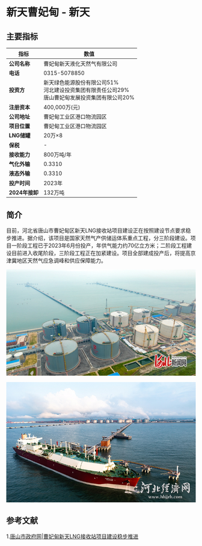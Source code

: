 # 新天曹妃甸 - 新天

## 主要指标
|指标|数值|
|---|--------|
|**公司名称**|曹妃甸新天液化天然气有限公司|
|**电话**|0315-5078850|
|**投资方**|新天绿色能源股份有限公司51% <br> 河北建设投资集团有限责任公司29% <br>唐山曹妃甸发展投资集团有限公司20%|
|**注册资本**|400,000万(元)|
|**公司地址**|曹妃甸工业区港口物流园区|
|**项目位置**|曹妃甸工业区港口物流园区|
|**LNG储罐**|20万×8|
|**保税**|-|
|**接收能力**|800万吨/年|
|**气化外输**|0.3310|
|**液态外输**|0.3310|
|**投产时间**|2023年|
|**2024年接卸**|132万吨|

## 简介

目前，河北省唐山市曹妃甸区新天LNG接收站项目建设正在按照建设节点要求稳步推进。据介绍，该项目是国家天然气产供储运体系重点工程，分三阶段建设。项目一阶段工程已于2023年6月份投产，年供气能力约70亿立方米；二阶段工程建设目前进入收尾阶段，三阶段工程正在加紧建设。项目全部建成投产后，将提高京津冀地区天然气应急调峰和供应保障能力。





![新天曹妃甸](./images/rt023_2509161120.png)

![新天曹妃甸](./images/rt023_2509161119.png)


## 参考文献
1.[唐山市政府网|曹妃甸新天LNG接收站项目建设稳步推进](https://www.tangshan.gov.cn/zhuzhan/bsxw/20250418/1629748.html)

